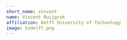 ```yaml
---
short_name: vincent
name: Vincent Ruijgrok
affiliation: Delft University of Technology
image: tudelft.png
---
```

